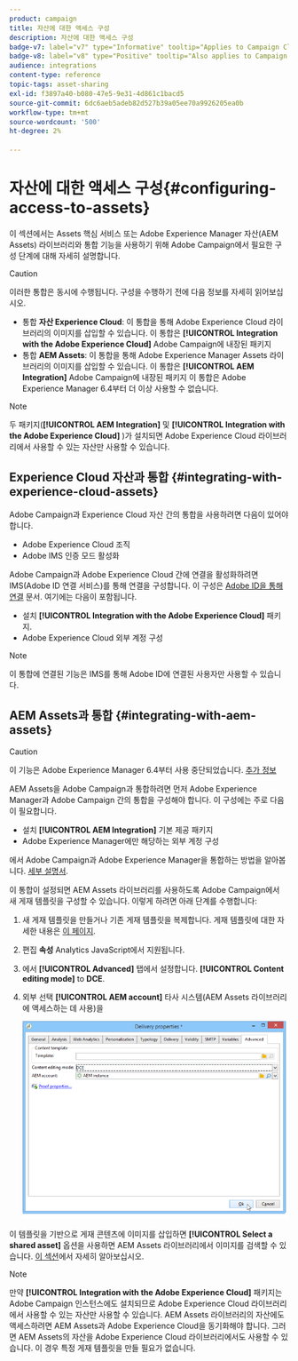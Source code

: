 ```yaml
---
product: campaign
title: 자산에 대한 액세스 구성
description: 자산에 대한 액세스 구성
badge-v7: label="v7" type="Informative" tooltip="Applies to Campaign Classic v7"
badge-v8: label="v8" type="Positive" tooltip="Also applies to Campaign v8"
audience: integrations
content-type: reference
topic-tags: asset-sharing
exl-id: f3897a40-b080-47e5-9e31-4d861c1bacd5
source-git-commit: 6dc6aeb5adeb82d527b39a05ee70a9926205ea0b
workflow-type: tm+mt
source-wordcount: '500'
ht-degree: 2%

---
```


# 자산에 대한 액세스 구성{#configuring-access-to-assets}



이 섹션에서는 Assets 핵심 서비스 또는 Adobe Experience Manager 자산(AEM Assets) 라이브러리와 통합 기능을 사용하기 위해 Adobe Campaign에서 필요한 구성 단계에 대해 자세히 설명합니다.

>[!CAUTION]
>
>이러한 통합은 동시에 수행됩니다. 구성을 수행하기 전에 다음 정보를 자세히 읽어보십시오.

* 통합 **자산 Experience Cloud**: 이 통합을 통해 Adobe Experience Cloud 라이브러리의 이미지를 삽입할 수 있습니다. 이 통합은 **[!UICONTROL Integration with the Adobe Experience Cloud]** Adobe Campaign에 내장된 패키지
* 통합 **AEM Assets**: 이 통합을 통해 Adobe Experience Manager Assets 라이브러리의 이미지를 삽입할 수 있습니다. 이 통합은 **[!UICONTROL AEM Integration]** Adobe Campaign에 내장된 패키지 이 통합은 Adobe Experience Manager 6.4부터 더 이상 사용할 수 없습니다.

>[!NOTE]
>
>두 패키지(**[!UICONTROL AEM Integration]** 및 **[!UICONTROL Integration with the Adobe Experience Cloud]** )가 설치되면 Adobe Experience Cloud 라이브러리에서 사용할 수 있는 자산만 사용할 수 있습니다.

## Experience Cloud 자산과 통합 {#integrating-with-experience-cloud-assets}

Adobe Campaign과 Experience Cloud 자산 간의 통합을 사용하려면 다음이 있어야 합니다.

* Adobe Experience Cloud 조직
* Adobe IMS 인증 모드 활성화

Adobe Campaign과 Adobe Experience Cloud 간에 연결을 활성화하려면 IMS(Adobe ID 연결 서비스)를 통해 연결을 구성합니다. 이 구성은 [Adobe ID을 통해 연결](../../integrations/using/about-adobe-id.md) 문서. 여기에는 다음이 포함됩니다.

* 설치 **[!UICONTROL Integration with the Adobe Experience Cloud]** 패키지.
* Adobe Experience Cloud 외부 계정 구성

>[!NOTE]
>
>이 통합에 연결된 기능은 IMS를 통해 Adobe ID에 연결된 사용자만 사용할 수 있습니다.

## AEM Assets과 통합 {#integrating-with-aem-assets}


>[!CAUTION]
>
>이 기능은 Adobe Experience Manager 6.4부터 사용 중단되었습니다. [추가 정보](https://experienceleague.adobe.com/docs/experience-manager-64/release-notes/deprecated-removed-features.html?lang=en#removed-features)

AEM Assets을 Adobe Campaign과 통합하려면 먼저 Adobe Experience Manager과 Adobe Campaign 간의 통합을 구성해야 합니다. 이 구성에는 주로 다음이 필요합니다.

* 설치 **[!UICONTROL AEM Integration]** 기본 제공 패키지
* Adobe Experience Manager에만 해당하는 외부 계정 구성

에서 Adobe Campaign과 Adobe Experience Manager을 통합하는 방법을 알아봅니다. [세부 설명서](../../integrations/using/about-adobe-experience-manager.md).

이 통합이 설정되면 AEM Assets 라이브러리를 사용하도록 Adobe Campaign에서 새 게재 템플릿을 구성할 수 있습니다. 이렇게 하려면 아래 단계를 수행합니다:

1. 새 게재 템플릿을 만들거나 기존 게재 템플릿을 복제합니다. 게재 템플릿에 대한 자세한 내용은 [이 페이지](../../delivery/using/about-templates.md).
1. 편집 **속성** Analytics JavaScript에서 지원됩니다.
1. 에서 **[!UICONTROL Advanced]** 탭에서 설정합니다. **[!UICONTROL Content editing mode]** to **DCE**.
1. 외부 선택 **[!UICONTROL AEM account]** 타사 시스템(AEM Assets 라이브러리에 액세스하는 데 사용)을

   ![](assets/dam_aem_assets1.png)

이 템플릿을 기반으로 게재 콘텐츠에 이미지를 삽입하면 **[!UICONTROL Select a shared asset]** 옵션을 사용하면 AEM Assets 라이브러리에서 이미지를 검색할 수 있습니다. [이 섹션](../../integrations/using/inserting-a-shared-asset.md)에서 자세히 알아보십시오.

>[!NOTE]
>
>만약 **[!UICONTROL Integration with the Adobe Experience Cloud]** 패키지는 Adobe Campaign 인스턴스에도 설치되므로 Adobe Experience Cloud 라이브러리에서 사용할 수 있는 자산만 사용할 수 있습니다. AEM Assets 라이브러리의 자산에도 액세스하려면 AEM Assets과 Adobe Experience Cloud을 동기화해야 합니다. 그러면 AEM Assets의 자산을 Adobe Experience Cloud 라이브러리에서도 사용할 수 있습니다. 이 경우 특정 게재 템플릿을 만들 필요가 없습니다.
